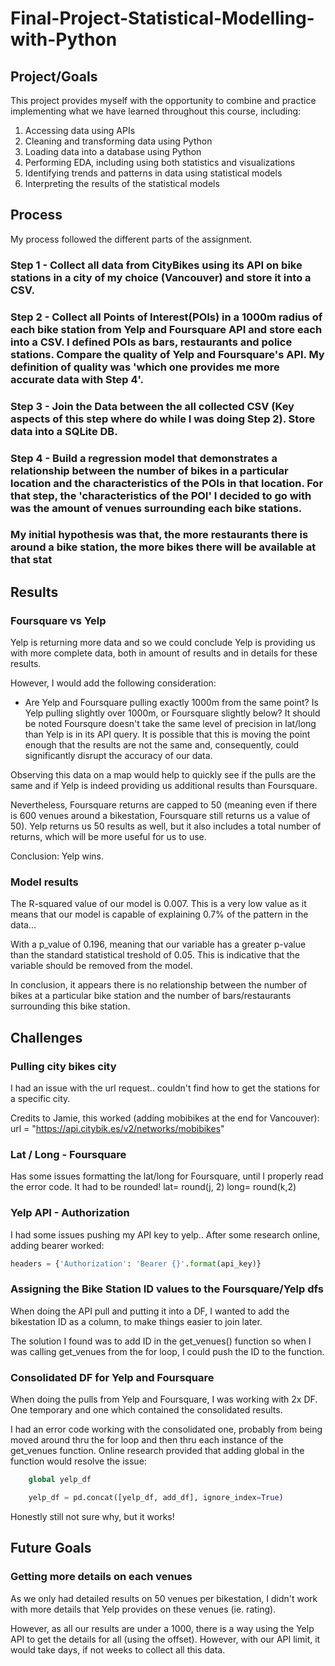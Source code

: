 # Final-Project-Statistical-Modelling-with-Python

## Project/Goals
This project provides myself with the opportunity to combine and practice implementing what we have learned throughout this course, including:
1. Accessing data using APIs
2. Cleaning and transforming data using Python
3. Loading data into a database using Python
4. Performing EDA, including using both statistics and visualizations
5. Identifying trends and patterns in data using statistical models
6. Interpreting the results of the statistical models

## Process

My process followed the different parts of the assignment.

### Step 1 - Collect all data from CityBikes using its API on bike stations in a city of my choice (Vancouver) and store it into a CSV.

### Step 2 -  Collect all Points of Interest(POIs) in a 1000m radius of each bike station from Yelp and Foursquare API and store each into a CSV. I defined POIs as bars, restaurants and police stations. Compare the quality of Yelp and Foursquare's API. My definition of quality was 'which one provides me more accurate data with Step 4'. 

### Step 3 - Join the Data between the all collected CSV (Key aspects of this step where do while I was doing Step 2). Store data into a SQLite DB.

### Step 4 - Build a regression model that demonstrates a relationship between the number of bikes in a particular location and the characteristics of the POIs in that location. For that step, the 'characteristics of the POI' I decided to go with was the amount of venues surrounding each bike stations. 

### My initial hypothesis was that, the more restaurants there is around a bike station, the more bikes there will be available at that stat

## Results

### Foursquare vs Yelp
Yelp is returning more data and so we could conclude Yelp is providing us with more complete data, both in amount of results and in details for these results.

However, I would add the following consideration: 
- Are Yelp and Foursquare pulling exactly 1000m from the same point? Is Yelp pulling slightly over 1000m, or Foursquare slightly below? It should be noted Foursqure doesn't take the same level of precision in lat/long than Yelp is in its API query. It is possible that this is moving the point enough that the results are not the same and, consequently, could significantly disrupt the accuracy of our data.

Observing this data on a map would help to quickly see if the pulls are the same and if Yelp is indeed providing us additional results than Foursquare.

Nevertheless, Foursquare returns are capped to 50 (meaning even if there is 600 venues around a bikestation, Foursquare still returns us a value of 50). Yelp returns us 50 results as well, but it also includes a total number of returns, which will be more useful for us to use. 

Conclusion: Yelp wins.

### Model results
The R-squared value of our model is 0.007. This is a very low value as it means that our model is capable of explaining 0.7% of the pattern in the data...

With a p_value of 0.196, meaning that our variable has a greater p-value than the standard statistical treshold of 0.05. This is indicative that the variable should be removed from the model.

In conclusion, it appears there is no relationship between the number of bikes at a particular bike station and the number of bars/restaurants surrounding this bike station.

## Challenges 
### Pulling city bikes city
I had an issue with the url request.. couldn't find how to get the stations for a specific city.

Credits to Jamie, this worked (adding mobibikes at the end for Vancouver):
url = "https://api.citybik.es/v2/networks/mobibikes"

### Lat / Long  - Foursquare
Has some issues formatting the lat/long for Foursquare, until I properly read the error code. It had to be rounded!
    lat= round(j, 2)
    long= round(k,2)

### Yelp API - Authorization
I had some issues pushing my API key to yelp.. After some research online, adding bearer worked:
```python
headers = {'Authorization': 'Bearer {}'.format(api_key)}
```

### Assigning the Bike Station ID values to the Foursquare/Yelp dfs
When doing the API pull and putting it into a DF, I wanted to add the bikestation ID as a column, to make things easier to join later. 

The solution I found was to add ID in the get_venues() function so when I was calling get_venues from the for loop, I could push the ID to the function.

### Consolidated DF for Yelp and Foursquare
When doing the pulls from Yelp and Foursquare, I was working with 2x DF. One temporary and one which contained the consolidated results. 

I had an error code working with the consolidated one, probably from being moved around thru the for loop and then thru each instance of the get_venues function. Online research provided that adding global in the function would resolve the issue:
```python
    global yelp_df

    yelp_df = pd.concat([yelp_df, add_df], ignore_index=True)
```
Honestly still not sure why, but it works!


## Future Goals
### Getting more details on each venues
As we only had detailed results on 50 venues per bikestation, I didn't work with more details that Yelp provides on these venues (ie. rating).

However, as all our results are under a 1000, there is a way using the Yelp API to get the details for all (using the offset). However, with our API limit, it would take days, if not weeks to collect all this data.
